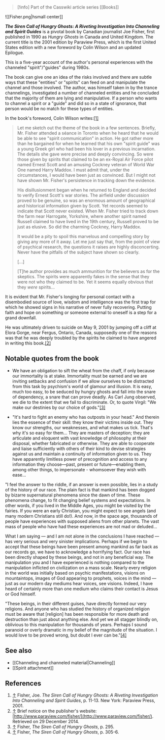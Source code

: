 > [!info] Part of the Casswiki article series [[Books]]

![[Fisher.png|hsmall center]]

_**The Siren Call of Hungry Ghosts: A Riveting Investigation Into Channeling and Spirit Guides**_ is a pivotal book by Canadian journalist Joe Fisher, first published in 1990 as _Hungry Ghosts_ in Canada and United Kingdom. The current title is the 2001 edition by Paraview Press, which is the first United States edition with a new foreword by Colin Wilson and an updated Epilogue.

This is a five-year account of the author's personal experiences with the channeled "spirit"/"guides" during 1980s.

The book can give one an idea of the risks involved and there are subtle ways that these "entities" or "spirits" can feed on and manipulate the channel and those involved. The author, was himself taken in by the trance channelings, investigated a number of channeled entities and he concluded that the majority of them are lying and manipulative. If a person who wants to channel a spirit or a "guide" and did so in a state of ignorance, that person would be no match for these types of entities.

In the book's foreword, Colin Wilson writes:[\[1\]](#cite_note-1)

> Let me sketch out the theme of the book in a few sentences. Briefly, Mr. Fisher attended a séance in Toronto when he heard that he would be able to see "spirit communication" in action. He got rather more than he bargained for when he learned that his own "spirit guide" was a young Greek girl who had been his lover in a previous incarnation. The details she gave were precise and deeply convincing. So were those given by spirits that claimed to be an ex-Royal Air Force pilot named Ernest Scott and an amusing Cockney veteran of World War One named Harry Maddox. I must admit that, under the circumstances, I would have been just as convinced. But I might not have shown Mr. Fisher's persistence in tracking down the evidence.
> 
> His disillusionment began when he returned to England and decided to verify Ernest Scott's war stories. The airfield under discussion proved to be genuine, so was an enormous amount of geographical and historical information given by Scott. Yet records seemed to indicate that Scott never existed. When Mr. Fisher tried to track down the farm near Harrogate, Yorkshire, where another spirit named Russell claimed to have lived in the 19th century, Russell proved to be just as elusive. So did the charming Cockney, Harry Maddox.
> 
> It would be a pity to spoil this marvelous and compelling story by giving any more of it away. Let me just say that, from the point of view of psychical research, the questions it raises are highly disconcerting. Never have the pitfalls of the subject have shown so clearly.
> 
> \[...\]
> 
> \[T\]he author provides as much ammunition for the believers as for the skeptics. The spirits were apparently fakes in the sense that they were not who they claimed to be. Yet it seems equally obvious that they _were_ spirits...

It is evident that Mr. Fisher's longing for personal contact with a disembodied source of love, wisdom and intelligence was the first trap for which he showed signs in his narrative of never fully recovering. Putting faith and hope on something or someone external to oneself is a step for a grand downfall.

He was ultimately driven to suicide on May 9, 2001 by jumping off a cliff at Elora Gorge, near Fergus, Ontario, Canada, supposedly one of the reasons was that he was deeply troubled by the spirits he claimed to have angered in writing this book.[\[2\]](#cite_note-2)

Notable quotes from the book
----------------------------

*   We have an obligation to sift the wheat from the chaff, if only because our immortality is at stake. Immortality must be earned and we are inviting setbacks and confusion if we allow ourselves to be distracted from this task by psychism's world of glamour and illusion. It is easy, much too easy, to be seduced by hungry ghosts and fall into the snare of dependency, a snare that can prove deadly. As Carl Jung observed, we die to the extent that we fail to discriminate. Or, to quote Virgil: "We make our destinies by our choice of gods."[\[3\]](#cite_note-3)

*   "It's hard to fight an enemy who has outposts in your head." And therein lies the essence of their skill: they know their victims inside out. They know our strengths, our weaknesses, and what makes us tick. That's why it's so easy for them... They are masters of deception; they are articulate and eloquent with vast knowledge of philosophy at their disposal, whether fabricated or otherwise. They are able to cooperate and liaise sufficiently with others of their kind to devise strategies against us and maintain a continuity of information given to us. They have apparently limitless power of precognition and access to any information they choose—past, present or future—enabling them, among other things, to impersonate - whomsoever they wish with ease...

"I feel the answer to the riddle, if an answer is even possible, lies in a study of the history of our race. The plain fact is that mankind has been dogged by bizarre supernatural phenomena since the dawn of time. These phenomena change, to fit changing belief systems and expectations. In other words, if you lived in the Middle Ages, you might be visited by the fairies. If you were an early Christian, you might expect to see angels (and many modern Christians still do!). And now, in the space age, thousands of people have experiences with supposed aliens from other planets. The vast mass of people who have had these experiences are not mad or deluded...

What I am saying — and I am not alone in the conclusions I have reached — has very serious and very sinister implications. Perhaps if we begin to accept that these beings have been present among mankind as far back as our records go, we have to acknowledge a horrifying fact. Our race has been directly shaped by these beings, and not in any beneficial way. The manipulation you and I have experienced is nothing compared to the manipulation inflicted on civilization on a mass scale. Nearly every religion in the world was initially based on psychic manifestations, visions on mountaintops, images of God appearing to prophets, voices in the mind — just as our modern day mediums hear voices, see visions. Indeed, I have heard of certainly more than one medium who claims their contact is Jesus or God himself.

"These beings, in their different guises, have directly formed our very religions. And anyone who has studied the history of organized religion must be aware that \[religion\] has been responsible for more death and destruction than just about anything else. And yet we all stagger blindly on, oblivious to this manipulation for thousands of years. Perhaps I sound paranoid or overly dramatic in my belief of the magnitude of the situation. I would love to be proved wrong, but doubt I ever can be."[\[4\]](#cite_note-4)

See also
--------

*   [[Channeling and channeled material|Channeling]]
*   [[Spirit attachment]]

References
----------

1.  [↑](#cite_ref-1) Fisher, Joe. _The Siren Call of Hungry Ghosts: A Riveting Investigation Into Channeling and Spirit Guides_, p. 11-13. New York: Paraview Press, 2001.
2.  [↑](#cite_ref-2) Brief notice on the publisher's website: [http://www.paraview.com/fisher/](http://www.paraview.com/fisher/). Retrieved on 29 December 2014.
3.  [↑](#cite_ref-3) Fisher, _The Siren Call of Hungry Ghosts_, p. 295.
4.  [↑](#cite_ref-4) Fisher, _The Siren Call of Hungry Ghosts_, p. 305-6.